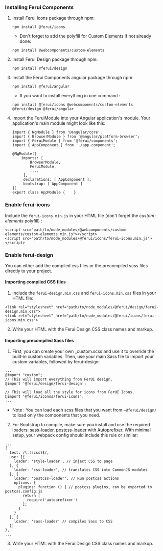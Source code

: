 ### Installing Ferui Components

1.  Install Ferui Icons package through npm:

    ```
    npm install @ferui/icons
    ```

    - Don't forget to add the polyfill for Custom Elements if not already done:

    ```
    npm install @webcomponents/custom-elements
    ```

2.  Install Ferui Design package through npm:

    ```
    npm install @ferui/design
    ```

3.  Install the Ferui Components angular package through npm:

    ```
    npm install @ferui/angular
    ```

    - If you want to install everything in one command :

    ```
    npm install @ferui/icons @webcomponents/custom-elements @ferui/design @ferui/angular
    ```

4.  Import the FeruiModule into your Angular application's module. Your application's main module might look like this:

    ```
    import { NgModule } from '@angular/core';
    import { BrowserModule } from '@angular/platform-browser';
    import { FeruiModule } from '@ferui/components';
    import { AppComponent } from './app.component';

    @NgModule({
        imports: [
            BrowserModule,
            FeruiModule,
            ....
         ],
         declarations: [ AppComponent ],
         bootstrap: [ AppComponent ]
    })
    export class AppModule {    }
    ```

### Enable ferui-icons

Include the `ferui-icons.min.js` in your HTML file (don't forget the _custom-elements_ polyfill) :

```
<script src="path/to/node_modules/@webcomponents/custom-elements/custom-elements.min.js"></script>
<script src="path/to/node_modules/@ferui/icons/ferui-icons.min.js"></script>
```

### Enable ferui-design

You can either add the compiled css files or the precompiled scss files directly to your project.

#### Importing compiled CSS files

1.  Include the `ferui-design.min.css` and `ferui-icons.min.css` files in your HTML file:

```
<link rel="stylesheet" href="path/to/node_modules/@ferui/design/ferui-design.min.css">
<link rel="stylesheet" href="path/to/node_modules/@ferui/icons/ferui-icons.min.css">
```

2.  Write your HTML with the Ferui Design CSS class names and markup.

#### Importing precompiled Sass files

1.  First, you can create your own \_custom.scss and use it to override the built-in custom variables. Then, use your main Sass file to import your custom variables, followed by ferui-design:

```
...
@import "custom";
// This will import everything from FerUI design.
@import '@ferui/design/ferui-design';

// This will load all the style for icons from FerUI Icons.
@import '@ferui/iconss/ferui-icons';
...
```

- Note : You can load each scss files that you want from `~@ferui/design/` to load only the components that you need.

2.  For Bootstrap to compile, make sure you install and use the required loaders: [sass-loader](https://github.com/webpack-contrib/sass-loader), [postcss-loader](https://github.com/postcss/postcss-loader) with [Autoprefixer](https://github.com/postcss/autoprefixer#webpack).
    With minimal setup, your webpack config should include this rule or similar:

```
...
{
  test: /\.(scss)$/,
  use: [{
    loader: 'style-loader', // inject CSS to page
  }, {
    loader: 'css-loader', // translates CSS into CommonJS modules
  }, {
    loader: 'postcss-loader', // Run postcss actions
    options: {
      plugins: function () { // postcss plugins, can be exported to postcss.config.js
        return [
          require('autoprefixer')
        ];
      }
    }
  }, {
    loader: 'sass-loader' // compiles Sass to CSS
  }]
},
...
```

3.  Write your HTML with the Ferui Design CSS class names and markup.
